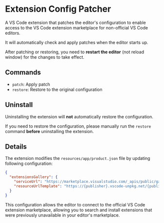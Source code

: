# Extension Config Patcher

A VS Code extension that patches the editor's configuration to enable access to the VS Code extension marketplace for non-official VS Code editors.

It will automatically check and apply patches when the editor starts up.

After patching or restoring, you need to **restart the editor** (not reload window) for the changes to take effect.

## Commands

- `patch`: Apply patch
- `restore`: Restore to the original configuration

## Uninstall

Uninstalling the extension will **not** automatically restore the configuration.

If you need to restore the configuration, please manually run the `restore` command **before** uninstalling the extension.

## Details

The extension modifies the `resources/app/product.json` file by updating following configuration:

```json
{
  "extensionsGallery": {
    "serviceUrl": "https://marketplace.visualstudio.com/_apis/public/gallery",
    "resourceUrlTemplate": "https://{publisher}.vscode-unpkg.net/{publisher}/{name}/{version}/{path}"
  }
}
```

This configuration allows the editor to connect to the official VS Code extension marketplace, allowing you to search and install extensions that were previously unavailable in your editor's marketplace.
